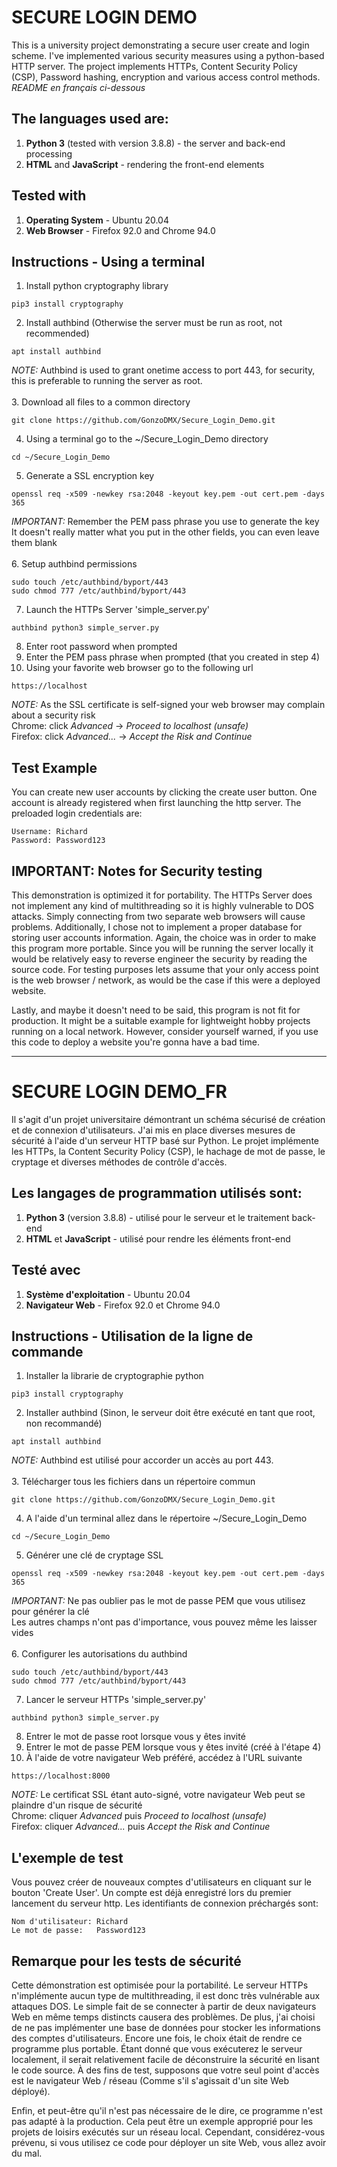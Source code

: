 # SECURE LOGIN DEMO

This is a university project demonstrating a secure user create and login scheme. I've implemented various security measures using a python-based HTTP server. The project implements HTTPs, Content Security Policy (CSP), Password hashing, encryption and various access control methods.<br />
*README en français ci-dessous*

## The languages used are:
1. **Python 3** (tested with version 3.8.8) - the server and back-end processing
2. **HTML** and **JavaScript** - rendering the front-end elements
	
## Tested with
1. **Operating System** - Ubuntu 20.04
2. **Web Browser** - Firefox 92.0 and Chrome 94.0
	
## Instructions - Using a terminal
1. Install python cryptography library
```
pip3 install cryptography
```
2. Install authbind (Otherwise the server must be run as root, not recommended)<br />
```
apt install authbind
```
*NOTE:* Authbind is used to grant onetime access to port 443, for security, this is preferable to running the server as root.<br /><br />
3. Download all files to a common directory
```
git clone https://github.com/GonzoDMX/Secure_Login_Demo.git
```
4. Using a terminal go to the ~/Secure_Login_Demo directory
```
cd ~/Secure_Login_Demo
```
5. Generate a SSL encryption key<br />
```
openssl req -x509 -newkey rsa:2048 -keyout key.pem -out cert.pem -days 365
```
*IMPORTANT:* Remember the PEM pass phrase you use to generate the key<br />
It doesn't really matter what you put in the other fields, you can even leave them blank<br /><br />
6. Setup authbind permissions
```
sudo touch /etc/authbind/byport/443
sudo chmod 777 /etc/authbind/byport/443
```
7. Launch the HTTPs Server 'simple_server.py'
```
authbind python3 simple_server.py
```
8. Enter root password when prompted<br />
9. Enter the PEM pass phrase when prompted (that you created in step 4)<br />
10. Using your favorite web browser go to the following url
```
https://localhost
```
*NOTE:* As the SSL certificate is self-signed your web browser may complain about a security risk<br />
Chrome: click *Advanced* -> *Proceed to localhost (unsafe)*<br />
Firefox: click *Advanced...* -> *Accept the Risk and Continue*


## Test Example
You can create new user accounts by clicking the create user button. One account is already registered when first launching the http server.
The preloaded login credentials are:
```
Username: Richard
Password: Password123
```

## IMPORTANT: Notes for Security testing
This demonstration is optimized it for portability. The HTTPs Server does not implement any kind of multithreading so it is highly vulnerable to DOS attacks. Simply connecting from two separate web browsers will cause problems. Additionally, I chose not to implement a proper database for storing user accounts information. Again, the choice was in order to make this program more portable. Since you will be running the server locally it would be relatively easy to reverse engineer the security by reading the source code. For testing purposes lets assume that your only access point is the web browser / network, as would be the case if this were a deployed website.

Lastly, and maybe it doesn't need to be said, this program is not fit for production. It might be a suitable example for lightweight hobby projects running on a local network. However, consider yourself warned, if you use this code to deploy a website you're gonna have a bad time.


---


# SECURE LOGIN DEMO_FR

Il s'agit d'un projet universitaire démontrant un schéma sécurisé de création et de connexion d'utilisateurs. J'ai mis en place diverses mesures de sécurité à l'aide d'un serveur HTTP basé sur Python. Le projet implémente les HTTPs, la Content Security Policy (CSP), le hachage de mot de passe, le cryptage et diverses méthodes de contrôle d'accès.

## Les langages de programmation utilisés sont:
1. **Python 3** (version 3.8.8) - utilisé pour le serveur et le traitement back-end
2. **HTML** et **JavaScript** - utilisé pour rendre les éléments front-end
	
## Testé avec
1. **Système d'exploitation** - Ubuntu 20.04
2. **Navigateur Web** - Firefox 92.0 et Chrome 94.0
	
## Instructions - Utilisation de la ligne de commande
1. Installer la librarie de cryptographie python
```
pip3 install cryptography
```
2. Installer authbind (Sinon, le serveur doit être exécuté en tant que root, non recommandé)<br />
```
apt install authbind
```
*NOTE:* Authbind est utilisé pour accorder un accès au port 443.<br /><br />
3. Télécharger tous les fichiers dans un répertoire commun
```
git clone https://github.com/GonzoDMX/Secure_Login_Demo.git
```
4. A l'aide d'un terminal allez dans le répertoire ~/Secure_Login_Demo
```
cd ~/Secure_Login_Demo
```
5. Générer une clé de cryptage SSL<br />
```
openssl req -x509 -newkey rsa:2048 -keyout key.pem -out cert.pem -days 365
```
*IMPORTANT:* Ne pas oublier pas le mot de passe PEM que vous utilisez pour générer la clé<br />
Les autres champs n'ont pas d'importance, vous pouvez même les laisser vides<br /><br />
6. Configurer les autorisations du authbind
```
sudo touch /etc/authbind/byport/443
sudo chmod 777 /etc/authbind/byport/443
```
7. Lancer le serveur HTTPs 'simple_server.py'
```
authbind python3 simple_server.py
```
8. Entrer le mot de passe root lorsque vous y êtes invité<br />
9. Entrer le mot de passe PEM lorsque vous y êtes invité (créé à l'étape 4)<br />
10. À l'aide de votre navigateur Web préféré, accédez à l'URL suivante
```
https://localhost:8000
```
*NOTE:* Le certificat SSL étant auto-signé, votre navigateur Web peut se plaindre d'un risque de sécurité<br />
Chrome: cliquer *Advanced* puis *Proceed to localhost (unsafe)*<br />
Firefox: cliquer *Advanced...* puis *Accept the Risk and Continue*


## L'exemple de test
Vous pouvez créer de nouveaux comptes d'utilisateurs en cliquant sur le bouton 'Create User'. Un compte est déjà enregistré lors du premier lancement du serveur http.
Les identifiants de connexion préchargés sont:
```
Nom d'utilisateur: Richard
Le mot de passe:   Password123
```

## Remarque pour les tests de sécurité
Cette démonstration est optimisée pour la portabilité. Le serveur HTTPs n'implémente aucun type de multithreading, il est donc très vulnérable aux attaques DOS. Le simple fait de se connecter à partir de deux navigateurs Web en même temps distincts causera des problèmes. De plus, j'ai choisi de ne pas implémenter une base de données pour stocker les informations des comptes d'utilisateurs. Encore une fois, le choix était de rendre ce programme plus portable. Étant donné que vous exécuterez le serveur localement, il serait relativement facile de déconstruire la sécurité en lisant le code source. À des fins de test, supposons que votre seul point d'accès est le navigateur Web / réseau  (Comme s'il s'agissait d'un site Web déployé).

Enfin, et peut-être qu'il n'est pas nécessaire de le dire, ce programme n'est pas adapté à la production. Cela peut être un exemple approprié pour les projets de loisirs exécutés sur un réseau local. Cependant, considérez-vous prévenu, si vous utilisez ce code pour déployer un site Web, vous allez avoir du mal.
